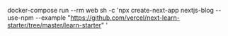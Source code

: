 docker-compose run --rm web sh -c 'npx create-next-app nextjs-blog --use-npm --example "https://github.com/vercel/next-learn-starter/tree/master/learn-starter" '
